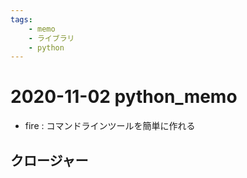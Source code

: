 ```yaml
---
tags:
    - memo
    - ライブラリ
    - python
---
```


# 2020-11-02 python_memo

- fire : コマンドラインツールを簡単に作れる

## クロージャー


